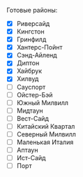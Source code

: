 Готовые районы:
- [x] Риверсайд
- [x] Кингстон
- [x] Гринфилд
- [x] Хантерс-Пойнт
- [x] Сэнд-Айленд
- [x] Диптон
- [x] Хайбрук
- [x] Хилвуд
- [ ] Сауспорт
- [ ] Ойстер-Бэй
- [ ] Южный Милвилл
- [ ] Мидтаун
- [ ] Вест-Сайд
- [ ] Китайский Квартал
- [ ] Северный Милвилл
- [ ] Маленькая Италия
- [ ] Аптаун
- [ ] Ист-Сайд
- [ ] Порт